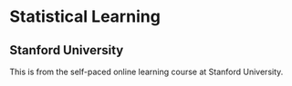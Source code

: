 # Statistical Learning
Stanford University
---
This is from the self-paced online learning course at Stanford University.
